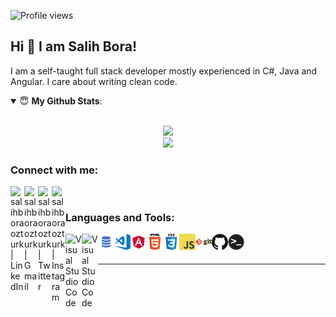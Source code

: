 ![Profile views](https://gpvc.arturio.dev/salihboraozturk) 
## Hi 👋 I am Salih Bora!
I am a self-taught full stack developer mostly experienced in C#, Java and Angular. I care about writing clean code.
<details open>
 <summary> 😇 <b>My Github Stats</b>: </summary>
<br>
<p align = "center">
  <img src = "https://github-readme-stats.vercel.app/api/top-langs/?username=salihboraozturk&hide=css,java,html&theme=yeblu"><br>
  <img src = "https://github-readme-stats.vercel.app/api?username=salihboraozturk&show_icons=true&theme=yeblu&line_height=33.5">
 
</p>

</details>

### Connect with me:
[<img align="left" alt="salihboraozturk | LinkedIn" width="22px" src="https://cdn.jsdelivr.net/npm/simple-icons@v3/icons/linkedin.svg" />][linkedin]
[<img align="left" alt="salihboraozturk | Gmail" width="22px" src="https://cdn.jsdelivr.net/npm/simple-icons@v3/icons/gmail.svg" />][gmail]
[<img align="left" alt="salihboraozturk | Twitter" width="22px" src="https://cdn.jsdelivr.net/npm/simple-icons@v3/icons/twitter.svg" />][twitter]
[<img align="left" alt="salihboraozturk | Instagram" width="22px" src="https://cdn.jsdelivr.net/npm/simple-icons@v3/icons/instagram.svg" />][instagram]

<br />
  
### Languages and Tools:
<img align="left" alt="Visual Studio Code" width="26px" src="https://raw.githubusercontent.com/jmnote/z-icons/master/svg/csharp.svg" />
<img align="left" alt="Visual Studio Code" width="26px" src="https://raw.githubusercontent.com/jmnote/z-icons/master/svg/java.svg" />
<img align="left" alt="SQL" width="26px" src="https://raw.githubusercontent.com/github/explore/80688e429a7d4ef2fca1e82350fe8e3517d3494d/topics/sql/sql.png" />

<img align="left" alt="Visual Studio Code" width="26px" src="https://raw.githubusercontent.com/github/explore/80688e429a7d4ef2fca1e82350fe8e3517d3494d/topics/visual-studio-code/visual-studio-code.png"/>
<img align="left" alt="angularJS" width="26px" src="https://raw.githubusercontent.com/github/explore/80688e429a7d4ef2fca1e82350fe8e3517d3494d/topics/angular/angular.png" />
<img align="left" alt="HTML5" width="26px" src="https://raw.githubusercontent.com/github/explore/80688e429a7d4ef2fca1e82350fe8e3517d3494d/topics/html/html.png" />
<img align="left" alt="CSS3" width="26px" src="https://raw.githubusercontent.com/github/explore/80688e429a7d4ef2fca1e82350fe8e3517d3494d/topics/css/css.png" />
<img align="left" alt="JavaScript" width="26px" src="https://raw.githubusercontent.com/github/explore/80688e429a7d4ef2fca1e82350fe8e3517d3494d/topics/javascript/javascript.png" />
<img align="left" alt="Git" width="26px" src="https://raw.githubusercontent.com/github/explore/80688e429a7d4ef2fca1e82350fe8e3517d3494d/topics/git/git.png" />
<img align="left" alt="GitHub" width="26px" src="https://raw.githubusercontent.com/github/explore/78df643247d429f6cc873026c0622819ad797942/topics/github/github.png" />
<img align="left" alt="Terminal" width="26px" src="https://raw.githubusercontent.com/github/explore/80688e429a7d4ef2fca1e82350fe8e3517d3494d/topics/terminal/terminal.png" />
<br />
<br />

---
[twitter]: https://twitter.com/sboraozturk
[instagram]: https://www.instagram.com/salihboraozturk
[linkedin]: https://www.linkedin.com/in/salih-bora-%C3%B6zt%C3%BCrk-8b839720a/
[gmail]:mailto:osalihbora@gmail.com


